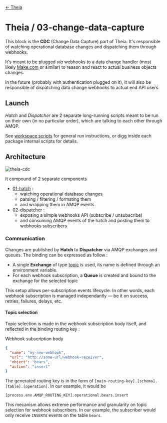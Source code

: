 [← Theia](/README.md)

# Theia / 03-change-data-capture

This block is the **CDC** (Change Data Capture) part of Theia. It's responsible of watching operational database changes and dispatching them through webhooks.

It's meant to be plugged *via* webhooks to a data change handler (most likely [Make.com](https://www.make.com/) or similar) to reason and react to actual business objects changes.

In the future (probably with authentication plugged on it), it will also be responsible of dispatching data change webhooks to actual end API users.

## Launch

*Hatch* and *Dispatcher* are 2 separate long-running scripts meant to be run on their own (in no particular order), which are talking to each other through AMQP.

See [workspace scripts](/README.md#workspace-scripts) for general run instructions, or digg inside each package internal scripts for details.

## Architecture

![theia-cdc](https://user-images.githubusercontent.com/10728426/212089625-0e4cb170-aa1e-4232-aeb8-58561cde754f.png)

It compound of 2 separate components
- [01-hatch](01-hatch) :
  - watching operational database changes
  - parsing / filtering / formating them
  - and wrapping them in AMQP events
- [02-dispatcher](02-webhooks) :
  - exposing a simple webhooks API (subscribe / unsubscribe)
  - and consuming AMQP events of the hatch and posting them to webhooks subscribers

### Communication

Changes are published by **Hatch** to **Dispatcher** via AMQP exchanges and queues.
The binding can be expressed as follow :

- A single **Exchange** of type [topic](https://www.cloudamqp.com/blog/rabbitmq-topic-exchange-explained.html) is used,
its name is defined through an environment variable.
- For each webhook subscription, a **Queue** is created and bound to the exchange for the selected topic

This setup allows per-subscription events lifecycle. In other words, each webhook subscription is managed independantly — be it on success, retries, failures, delays, etc.

#### Topic selection

Topic selection is made in the webhook subscription body itself, and reflected in the binding routing key :

Webhook subscription body
```JSON
{
  "name": "my-new-webhook",
  "url": "http://some-url/webhook-receiver",
  "object": "bears",
  "action": "insert"
}
```

The generated routing key is in the form of `[main-routing-key].[schema].[table].[operation]`. In our example, it would be
```
[process.env.AMQP_ROUTING_KEY].operational.bears.insert
```

This mecanism allows extreme performance and granularity on topic selection for webhook subscribers. In our example, the subscriber would only receive `INSERT`s events on the table `bears`.
